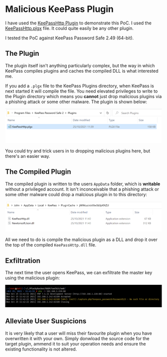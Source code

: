 # Malicious KeePass Plugin
I have used the [KeePassHttp Plugin](https://github.com/pfn/keepasshttp) to demonstrate this PoC. I used the [KeePassHttp.plgx](https://github.com/pfn/keepasshttp/blob/master/KeePassHttp.plgx) file. It could quite easily be any other plugin.

I tested the PoC against KeePass Password Safe 2.49 (64-bit).

## The Plugin
The plugin itself isn't anything particularly complex, but the way in which KeePass compiles plugins and caches the compiled DLL is what interested me.

If you add a `.plgx` file to the KeePass Plugins directory, when KeePass is next started it will compile the file. You need elevated privileges to write to the Plugin directory which means you **cannot** just drop malicious plugins via a phishing attack or some other malware. The plugin is shown below:

![The Plugin Directory](https://github.com/plackyhacker/Malicious-KeePass-Plugin/blob/main/images/Plugin.png?raw=true)

You could try and trick users in to dropping malicious plugins here, but there's an easier way.

## The Compiled Plugin
The compiled plugin is written to the users `AppData` folder, which is **writable** without a privileged account. It isn't inconceivable that a phishing attack or some other malware could drop a malcious plugin in to this directory:

![Compiled Plugin](https://github.com/plackyhacker/Malicious-KeePass-Plugin/blob/main/images/Compiled_Plugin.png?raw=true)

All we need to do is compile the malicious plugin as a DLL and drop it over the top of the compiled `KeePassHttp.dll` file.

## Exfiltration
The next time the user opens KeePass, we can exfiltrate the master key using the malicious plugin:

![Master Key](https://github.com/plackyhacker/Malicious-KeePass-Plugin/blob/main/images/Exfiltrated_Pass.png?raw=true)

## Alleviate User Suspicions
It is very likely that a user will miss their favourite plugin when you have overwritten it with your own. Simply donwload the source code for the target plugin, ammend it to suit your operation needs and ensure the existing functionality is not altered.

